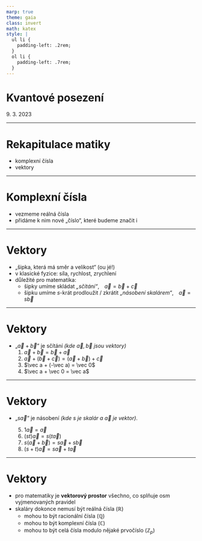 ```yaml
---
marp: true
theme: gaia
class: invert
math: katex
style: |
  ul li {
    padding-left: .2rem;
  }
  ol li {
    padding-left: .7rem;
  }
---
```


# Kvantové posezení
9\. 3. 2023

---

# Rekapitulace matiky
  * komplexní čísla
  * vektory

---

# Komplexní čísla
 * vezmeme reálná čísla
 * přidáme k nim nové „číslo“, které budeme značit $\mathrm i$

---

# Vektory
 * „šipka, která má směr a velikost“ (ou jé!)
 * v klasické fyzice: síla, rychlost, zrychlení
 * důležité pro matematika:
   * šipky umíme skládat
     _„sčítání“_, $\vec a = \vec b + \vec c$
   * šipku umíme $s$-krát prodloužit / zkrátit
     _„násobení skalárem“_, $\vec a = s\vec b$

---
# Vektory
 * „$\vec a + \vec b$“ je sčítání _(kde $\vec a, \vec b$ jsou vektory)_
    1. $\vec a + \vec b = \vec b + \vec a$
    2. $\vec a + (\vec b + \vec c) = (\vec a + \vec b) + \vec c$
    3. $\vec a + (-\vec a) = \vec 0$
    4. $\vec a + \vec 0 = \vec a$
---
# Vektory
 * „$s\vec a$“ je násobení _(kde $s$ je skalár a $\vec a$ je vektor)_.

    5. $1\vec a = \vec a$
    6. $(st)\vec a = s(t\vec a)$
    7. $s(\vec a + \vec b) = s\vec a + s\vec b$
    8. $(s + t)\vec a = s\vec a + t\vec a$

---
# Vektory
 - pro matematiky je **vektorový prostor** všechno, co splňuje osm vyjmenovaných pravidel
 - skaláry dokonce nemusí být reálná čísla ($\mathbb R$)
    * mohou to být racionální čísla ($\mathbb Q$)
    * mohou to být komplexní čísla ($\mathbb C$)
    * mohou to být celá čísla modulo nějaké prvočíslo ($\mathbb Z_p$)
